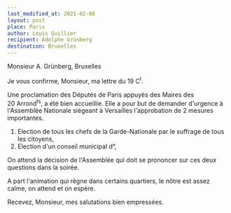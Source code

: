 ```yaml
---
last_modified_at: 2021-02-08
layout: post
place: Paris
author: Louis Guillier
recipient: Adolphe Grünberg
destination: Bruxelles
---
```


Monsieur A. Grünberg, Bruxelles

Je vous confirme, Monsieur, ma lettre du 19 C<sup>t</sup>.

Une proclamation des Députés de Paris appuyés des Maires des
20 Arrond<sup>ts</sup>, a été bien accueillie.
Elle a pour but de demander d'urgence à l'Assemblée Nationale siégeant
à Versailles l'approbation de 2 mesures importantes.

1. Election de tous les chefs de la Garde-Nationale par le suffrage de tous les
   citoyens,
2. Election d'un conseil municipal d°,

On attend la décision de l'Assemblée qui doit se prononcer sur ces deux
questions dans la soirée.

A part l'animation qui règne dans certains quartiers, le nôtre est assez calme,
on attend et on espère.

Recevez, Monsieur, mes salutations bien empressées.
